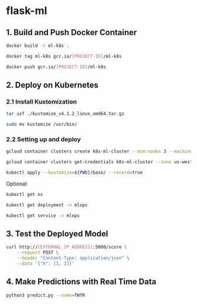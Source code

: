 # flask-ml

## 1. Build and Push Docker Container
```bash
docker build -t ml-k8s .

docker tag ml-k8s gcr.io/[PROJECT-ID]/ml-k8s

docker push gcr.io/[PROJECT-ID]/ml-k8s
```
## 2. Deploy on Kubernetes
### 2.1 Install Kustomization
```bash
tar xzf ./kustomize_v4.1.2_linux_amd64.tar.gz

sudo mv kustomize /usr/bin/
```
### 2.2 Setting up and deploy
```bash
gcloud container clusters create k8s-ml-cluster --num-nodes 3 --machine-type g1-small --zone us-west1-b

gcloud container clusters get-credentials k8s-ml-cluster --zone us-west1-b --project [PROJECT_ID]

kubectl apply --kustomize=${PWD}/base/ --record=true
```
Optional:
```bash
kubectl get ns

kubectl get deployment -n mlops

kubectl get service -n mlops
```

## 3. Test the Deployed Model
```bash
curl http://[EXTERNAL_IP_ADDRESS]:5000/score \
    --request POST \
    --header "Content-Type: application/json" \
    --data '{"X": [1, 2]}'
```
 ## 4. Make Predictions with Real Time Data
 ```bash
 python3 predict.py --name=TWTR
 ```
